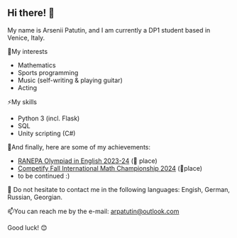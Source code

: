 ## Hi there! 👋
My name is Arsenii Patutin, and I am currently a DP1 student based in Venice, Italy.

📌My interests
- Mathematics
- Sports programming
- Music (self-writing & playing guitar)
- Acting

⚡My skills
- Python 3 (incl. Flask)
- SQL
- Unity scripting (C#)

🏅And finally, here are some of my achievements:
- [RANEPA Olympiad in English 2023-24](https://www.ranepa.ru/olymp/) (🥈 place)
- [Competify Fall International Math Championship 2024](https://competifyhub.com/competitions/) (🥈place)
- to be continued :)

💬 Do not hesitate to contact me in the following languages: Engish, German, Russian, Georgian. 

📫You can reach me by the e-mail: arpatutin@outlook.com

Good luck! 😊
